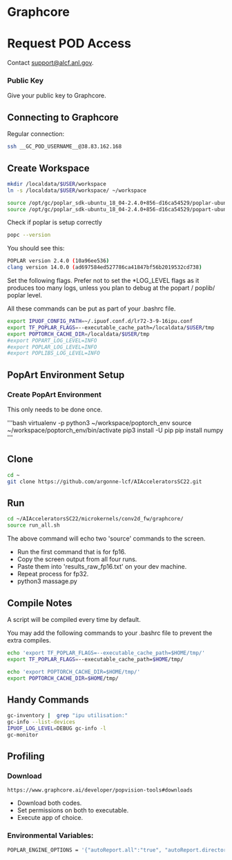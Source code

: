 # Graphcore

# Request POD Access

Contact support@alcf.anl.gov.

### Public Key

Give your public key to Graphcore.

## Connecting to Graphcore

Regular connection:

```bash
ssh __GC_POD_USERNAME__@38.83.162.168
```

## Create Workspace

```bash
mkdir /localdata/$USER/workspace
ln -s /localdata/$USER/workspace/ ~/workspace
```

```bash
source /opt/gc/poplar_sdk-ubuntu_18_04-2.4.0+856-d16ca54529/poplar-ubuntu_18_04-2.4.0+2529-969064e2df/enable.sh
source /opt/gc/poplar_sdk-ubuntu_18_04-2.4.0+856-d16ca54529/popart-ubuntu_18_04-2.4.0+2529-969064e2df/enable.sh
```

Check if poplar is setup correctly

```bash
popc --version
```

You should see this:

```bash
POPLAR version 2.4.0 (10a96ee536)
clang version 14.0.0 (ad697584ed527786ca41847bf56b2019532cd738)
```

Set the following flags. Prefer not to set the *LOG_LEVEL flags as it produces too many logs, unless you plan to debug at the popart / poplib/ poplar level.

All these commands can be put as part of your .bashrc file. 

```bash
export IPUOF_CONFIG_PATH=~/.ipuof.conf.d/lr72-3-9-16ipu.conf
export TF_POPLAR_FLAGS=--executable_cache_path=/localdata/$USER/tmp
export POPTORCH_CACHE_DIR=/localdata/$USER/tmp
#export POPART_LOG_LEVEL=INFO
#export POPLAR_LOG_LEVEL=INFO
#export POPLIBS_LOG_LEVEL=INFO
```

## PopArt Environment Setup

### Create PopArt Environment

This only needs to be done once.

'''bash
virtualenv -p python3 ~/workspace/poptorch_env
source ~/workspace/poptorch_env/bin/activate
pip3 install -U pip
pip install numpy
'''

## Clone

```bash
cd ~
git clone https://github.com/argonne-lcf/AIAcceleratorsSC22.git
```

## Run

```bash
cd ~/AIAcceleratorsSC22/microkernels/conv2d_fw/graphcore/
source run_all.sh
```

The above command will echo two 'source' commands to the screen.

- Run the first command that is for fp16.  
- Copy the screen output from all four runs. 
- Paste them into 'results_raw_fp16.txt' on your dev machine.
- Repeat process for fp32.
- python3 massage.py

## Compile Notes

A script will be compiled every time by default.

You may add the following commands to your .bashrc file to prevent the extra compiles.

```bash
echo 'export TF_POPLAR_FLAGS=--executable_cache_path=$HOME/tmp/'
export TF_POPLAR_FLAGS=--executable_cache_path=$HOME/tmp/

echo 'export POPTORCH_CACHE_DIR=$HOME/tmp/'
export POPTORCH_CACHE_DIR=$HOME/tmp/
```

## Handy Commands

```bash
gc-inventory |  grep "ipu utilisation:"
gc-info --list-devices
IPUOF_LOG_LEVEL=DEBUG gc-info -l
gc-monitor
```

## Profiling

### Download

```text
https://www.graphcore.ai/developer/popvision-tools#downloads
```

- Download both codes.
- Set permissions on both to executable.
- Execute app of choice.

### Environmental Variables:

```bash
POPLAR_ENGINE_OPTIONS = '{"autoReport.all":"true", "autoReport.directory":"./profile"}'
```